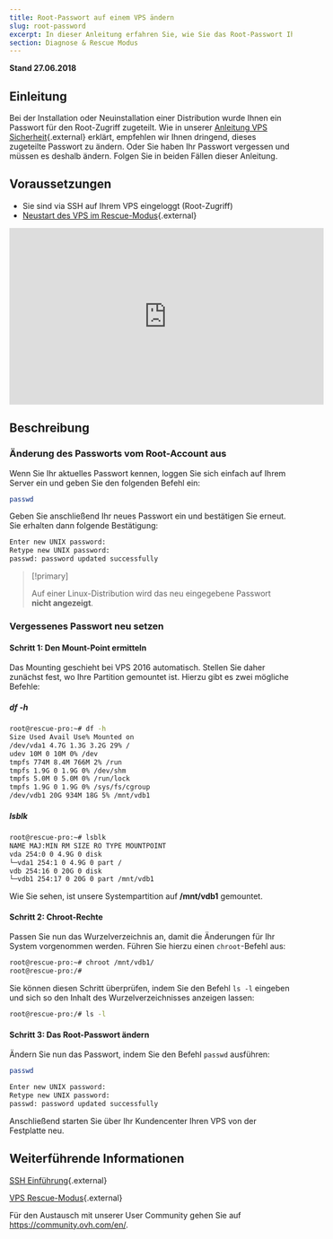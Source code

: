 ```yaml
---
title: Root-Passwort auf einem VPS ändern
slug: root-password
excerpt: In dieser Anleitung erfahren Sie, wie Sie das Root-Passwort Ihres VPS ändern
section: Diagnose & Rescue Modus
---
```


**Stand 27.06.2018**

## Einleitung

Bei der Installation oder Neuinstallation einer Distribution wurde Ihnen ein Passwort für den Root-Zugriff zugeteilt.  Wie in unserer [Anleitung VPS Sicherheit](https://docs.ovh.com/de/vps/vps-sicherheit/){.external} erklärt, empfehlen wir Ihnen dringend, dieses zugeteilte Passwort zu ändern. Oder Sie haben Ihr Passwort vergessen und müssen es deshalb ändern. Folgen Sie in beiden Fällen dieser Anleitung.

## Voraussetzungen

- Sie sind via SSH auf Ihrem VPS eingeloggt (Root-Zugriff)
- [Neustart des VPS im Rescue-Modus](https://docs.ovh.com/de/vps/rescue/){.external}

<iframe width="560" height="315" src="https://www.youtube.com/embed/ua1qoTMq35g?rel=0" frameborder="0" allow="autoplay; encrypted-media" allowfullscreen></iframe>

## Beschreibung

### Änderung des Passworts vom Root-Account aus

Wenn Sie Ihr aktuelles Passwort kennen, loggen Sie sich einfach auf Ihrem Server ein und geben Sie den folgenden Befehl ein:

```sh
passwd
```

Geben Sie anschließend Ihr neues Passwort ein und bestätigen Sie erneut. Sie erhalten dann folgende Bestätigung:

```sh
Enter new UNIX password:
Retype new UNIX password:
passwd: password updated successfully
```

> [!primary]
>
> Auf einer Linux-Distribution wird das neu eingegebene Passwort **nicht angezeigt**.
> 

### Vergessenes Passwort neu setzen

#### Schritt 1: Den Mount-Point ermitteln

Das Mounting geschieht bei VPS 2016 automatisch. Stellen Sie daher zunächst fest, wo Ihre Partition gemountet ist. Hierzu gibt es zwei mögliche Befehle:

##### df -h

```sh
root@rescue-pro:~# df -h
Size Used Avail Use% Mounted on
/dev/vda1 4.7G 1.3G 3.2G 29% /
udev 10M 0 10M 0% /dev
tmpfs 774M 8.4M 766M 2% /run
tmpfs 1.9G 0 1.9G 0% /dev/shm
tmpfs 5.0M 0 5.0M 0% /run/lock
tmpfs 1.9G 0 1.9G 0% /sys/fs/cgroup
/dev/vdb1 20G 934M 18G 5% /mnt/vdb1
```

##### lsblk

```sh
root@rescue-pro:~# lsblk
NAME MAJ:MIN RM SIZE RO TYPE MOUNTPOINT
vda 254:0 0 4.9G 0 disk
└─vda1 254:1 0 4.9G 0 part /
vdb 254:16 0 20G 0 disk
└─vdb1 254:17 0 20G 0 part /mnt/vdb1
```

Wie Sie sehen, ist unsere Systempartition auf **/mnt/vdb1** gemountet.

#### Schritt 2: Chroot-Rechte

Passen Sie nun das Wurzelverzeichnis an, damit die Änderungen für Ihr System vorgenommen werden. Führen Sie hierzu einen `chroot`-Befehl aus:

```sh
root@rescue-pro:~# chroot /mnt/vdb1/
root@rescue-pro:/#
```

Sie können diesen Schritt überprüfen, indem Sie den Befehl `ls -l` eingeben und sich so den Inhalt des Wurzelverzeichnisses anzeigen lassen:

```sh
root@rescue-pro:/# ls -l
```

#### Schritt 3: Das Root-Passwort ändern

Ändern Sie nun das Passwort, indem Sie den Befehl `passwd` ausführen:

```sh
passwd
```

```sh
Enter new UNIX password:
Retype new UNIX password:
passwd: password updated successfully
```

Anschließend starten Sie über Ihr Kundencenter Ihren VPS von der Festplatte neu.

## Weiterführende Informationen

[SSH Einführung](https://docs.ovh.com/gb/en/dedicated/ssh-introduction/){.external}

[VPS Rescue-Modus](https://docs.ovh.com/de/vps/rescue/){.external}

Für den Austausch mit unserer User Community gehen Sie auf <https://community.ovh.com/en/>.